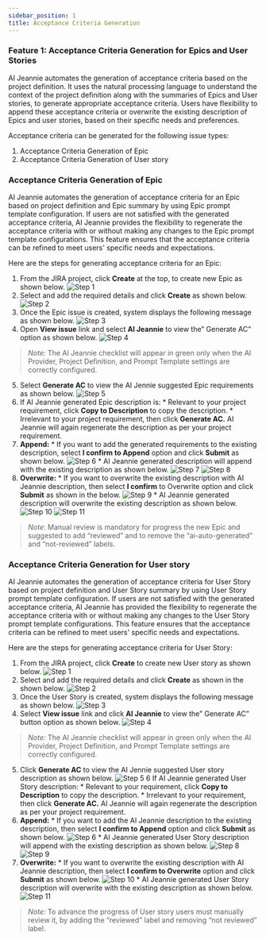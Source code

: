 ```yaml
---
sidebar_position: 1
title: Acceptance Criteria Generation
---
```



### Feature 1: Acceptance Criteria Generation for Epics and User Stories 

AI Jeannie automates the generation of acceptance criteria based on the project definition. It uses the natural processing language to understand the context of the project definition along with the summaries of Epics and User stories, to generate appropriate acceptance criteria. Users have flexibility to append these acceptance criteria or overwrite the existing description of Epics and user stories, based on their specific needs and preferences. 

Acceptance criteria can be generated for the following issue types:

1. Acceptance Criteria Generation of Epic 
2. Acceptance Criteria Generation of User story


### Acceptance Criteria Generation of Epic

AI Jeannie automates the generation of acceptance criteria for an Epic based on project definition and Epic summary by using Epic prompt template configuration. If users are not satisfied with the generated acceptance criteria, AI Jeannie provides the flexibility to regenerate the acceptance criteria with or without making any changes to the Epic prompt template configurations. This feature ensures that the acceptance criteria can be refined to meet users' specific needs and expectations. 

Here are the steps for generating acceptance criteria for an Epic:

1. From the JIRA project, click **Create** at the top, to create new Epic as shown below.
        <img src="/screenshots/Usage/Manual/acceptance-criteria-epic1.png" alt="Step 1" />
2. Select and add the required details and click **Create** as shown below. 
        <img src="/screenshots/Usage/Manual/acceptance-criteria-epic2.png" alt="Step 2" />
3. Once the Epic issue is created, system displays the following message as shown below.
        <img src="/screenshots/Usage/Manual/ac-epic3.png" alt="Step 3" />
4. Open **View issue** link and select **AI Jeannie** to view the” Generate AC” option as shown below.
        <img src="/screenshots/Usage/Manual/ac-epic4.png" alt="Step 4" />
 
 >*Note:* The AI Jeannie checklist will appear in green only when the AI Provider, Project Definition, and Prompt Template settings are correctly configured.

5. Select **Generate AC** to view the AI Jennie suggested Epic requirements as shown below.
        <img src="/screenshots/Usage/Manual/ac-epic5.png" alt="Step 5" />
6. If AI Jeannie generated Epic description is:
       * Relevant to your project requirement, click **Copy to Description** to copy the description.
       * Irrelevant to your project requirement, then click **Generate AC.** AI Jeannie will again regenerate the description as per your project requirement.
7. **Append:**
       * If you want to add the generated requirements to the existing description, select **I confirm to Append** option and click **Submit** as shown below.
        <img src="/screenshots/Usage/Manual/ac-epic6.png" alt="Step 6" />
       * AI Jeannie generated description will append with the existing description as shown below.
        <img src="/screenshots/Usage/Manual/ac-epic7.png" alt="Step 7" />
        <img src="/screenshots/Usage/Manual/ac-epic8.png" alt="Step 8" />
8. **Overwrite:**
       * If you want to overwrite the existing description with AI Jeannie description, then select **I confirm** to Overwrite option and click **Submit** as shown in the below.
        <img src="/screenshots/Usage/Manual/ac-epic9.png" alt="Step 9" />
       * AI Jeannie generated description will overwrite the existing description as shown below.
        <img src="/screenshots/Usage/Manual/ac-epic10.png" alt="Step 10" />
        <img src="/screenshots/Usage/Manual/ac-epic11.png" alt="Step 11" />
 
>*Note*: Manual review is mandatory for progress the new Epic and suggested to add “reviewed” and to remove the “ai-auto-generated” and “not-reviewed” labels.

### Acceptance Criteria Generation for User story

AI Jeannie automates the generation of acceptance criteria for User Story based on project definition and User Story summary by using User Story prompt template configuration. If users are not satisfied with the generated acceptance criteria, AI Jeannie has provided the flexibility to regenerate the acceptance criteria with or without making any changes to the User Story prompt template configurations. This feature ensures that the acceptance criteria can be refined to meet users' specific needs and expectations.  

 Here are the steps for generating acceptance criteria for User Story:
1. From the JIRA project, click **Create** to create new User story as shown below.
        <img src="/screenshots/Usage/Manual/ac-userstory1.png" alt="Step 1" />
2. Select and add the required details and click **Create** as shown in the shown below.
        <img src="/screenshots/Usage/Manual/ac-userstory2.png" alt="Step 2" />
3. Once the User Story is created, system displays the following message as shown below.
        <img src="/screenshots/Usage/Manual/ac-userstory3.png" alt="Step 3" />
4. Select **View issue** link and click **AI Jeannie** to view the” Generate AC” button option as shown below.
        <img src="/screenshots/Usage/Manual/ac-userstory4.png" alt="Step 4" />

>*Note:* The AI Jeannie checklist will appear in green only when the AI Provider, Project Definition, and Prompt Template settings are correctly configured.

5. Click **Generate AC** to view the AI Jennie suggested User story description as shown below.
        <img src="/screenshots/Usage/Manual/ac-userstory5.png" alt="Step 5" />
6 If AI Jeannie generated User Story description:
       * Relevant to your requirement, click **Copy to Description** to copy the description.
       * Irrelevant to your requirement, then click **Generate AC.** AI Jeannie will again regenerate the description as per your project requirement.
7. **Append:**
       * If you want to add the AI Jeannie description to the existing description, then select **I confirm to Append** option and click **Submit** as shown below.
        <img src="/screenshots/Usage/Manual/ac-userstory6.png" alt="Step 6" />
       * AI Jeannie generated User Story description will append with the existing description as shown below.
        <img src="/screenshots/Usage/Manual/ac-userstory8.png" alt="Step 8" />
        <img src="/screenshots/Usage/Manual/ac-userstory9.png" alt="Step 9" />
8. **Overwrite:**
       * If you want to overwrite the existing description with AI Jeannie description, then select **I confirm to Overwrite** option and click **Submit** as shown below.
        <img src="/screenshots/Usage/Manual/ac-userstory10.png" alt="Step 10" />
       * AI Jeannie generated User Story description will overwrite with the existing description as shown below.
        <img src="/screenshots/Usage/Manual/ac-userstory11.png" alt="Step 11" />

>*Note:* To advance the progress of User story users must manually review it, by adding the “reviewed” label and removing “not reviewed” label. 




